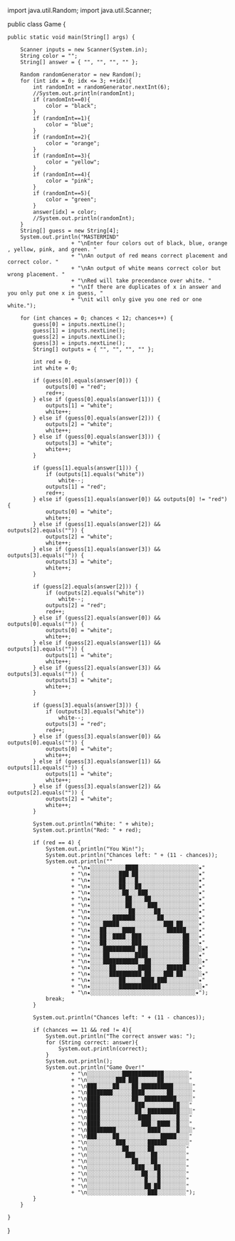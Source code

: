 import java.util.Random;
import java.util.Scanner;

public class Game {

	public static void main(String[] args) {

		Scanner inputs = new Scanner(System.in);
		String color = "";
		String[] answer = { "", "", "", "" };
		
	    Random randomGenerator = new Random();
	    for (int idx = 0; idx <= 3; ++idx){
	    	int randomInt = randomGenerator.nextInt(6);
	    	//System.out.println(randomInt);
	    	if (randomInt==0){
	    		color = "black";
	    	}
	    	if (randomInt==1){
	    		color = "blue";
	    	}
	    	if (randomInt==2){
	    		color = "orange";
	    	}
	    	if (randomInt==3){
	    		color = "yellow";
	    	}
	    	if (randomInt==4){
	    		color = "pink";
	    	}
	    	if (randomInt==5){
	    		color = "green";
	    	}
	    	answer[idx] = color;
	    	//System.out.println(randomInt);
	    }
		String[] guess = new String[4];
		System.out.println("MASTERMIND"
						+ "\nEnter four colors out of black, blue, orange , yellow, pink, and green. "
						+ "\nAn output of red means correct placement and correct color. "
						+ "\nAn output of white means correct color but wrong placement. "
						+ "\nRed will take precendance over white. "
						+ "\nIf there are duplicates of x in answer and you only put one x in guess, "
						+ "\nit will only give you one red or one white.");

		for (int chances = 0; chances < 12; chances++) {
			guess[0] = inputs.nextLine();
			guess[1] = inputs.nextLine();
			guess[2] = inputs.nextLine();
			guess[3] = inputs.nextLine();
			String[] outputs = { "", "", "", "" };

			int red = 0;
			int white = 0;

			if (guess[0].equals(answer[0])) {
				outputs[0] = "red";
				red++;
			} else if (guess[0].equals(answer[1])) {
				outputs[1] = "white";
				white++;
			} else if (guess[0].equals(answer[2])) {
				outputs[2] = "white";
				white++;
			} else if (guess[0].equals(answer[3])) {
				outputs[3] = "white";
				white++;
			}

			if (guess[1].equals(answer[1])) {
				if (outputs[1].equals("white"))
					white--;
				outputs[1] = "red";
				red++;
			} else if (guess[1].equals(answer[0]) && outputs[0] != "red") {
				outputs[0] = "white";
				white++;
			} else if (guess[1].equals(answer[2]) && outputs[2].equals("")) {
				outputs[2] = "white";
				white++;
			} else if (guess[1].equals(answer[3]) && outputs[3].equals("")) {
				outputs[3] = "white";
				white++;
			}

			if (guess[2].equals(answer[2])) {
				if (outputs[2].equals("white"))
					white--;
				outputs[2] = "red";
				red++;
			} else if (guess[2].equals(answer[0]) && outputs[0].equals("")) {
				outputs[0] = "white";
				white++;
			} else if (guess[2].equals(answer[1]) && outputs[1].equals("")) {
				outputs[1] = "white";
				white++;
			} else if (guess[2].equals(answer[3]) && outputs[3].equals("")) {
				outputs[3] = "white";
				white++;
			}

			if (guess[3].equals(answer[3])) {
				if (outputs[3].equals("white"))
					white--;
				outputs[3] = "red";
				red++;
			} else if (guess[3].equals(answer[0]) && outputs[0].equals("")) {
				outputs[0] = "white";
				white++;
			} else if (guess[3].equals(answer[1]) && outputs[1].equals("")) {
				outputs[1] = "white";
				white++;
			} else if (guess[3].equals(answer[2]) && outputs[2].equals("")) {
				outputs[2] = "white";
				white++;
			}

			System.out.println("White: " + white);
			System.out.println("Red: " + red);

			if (red == 4) {
				System.out.println("You Win!");
				System.out.println("Chances left: " + (11 - chances));
				System.out.println(""
						+ "\n★░░░░░░░░░░░████░░░░░░░░░░░░░░░░░░░★"
						+ "\n★░░░░░░░░░███░██░░░░░░░░░░░░░░░░░░░★"
						+ "\n★░░░░░░░░░██░░░█░░░░░░░░░░░░░░░░░░░★"
						+ "\n★░░░░░░░░░██░░░██░░░░░░░░░░░░░░░░░░★"
						+ "\n★░░░░░░░░░░██░░░███░░░░░░░░░░░░░░░░★"
						+ "\n★░░░░░░░░░░░██░░░░██░░░░░░░░░░░░░░░★"
						+ "\n★░░░░░░░░░░░██░░░░░███░░░░░░░░░░░░░★"
						+ "\n★░░░░░░░░░░░░██░░░░░░██░░░░░░░░░░░░★"
						+ "\n★░░░░░░░███████░░░░░░░██░░░░░░░░░░░★"
						+ "\n★░░░░█████░░░░░░░░░░░░░░███░██░░░░░★"
						+ "\n★░░░██░░░░░████░░░░░░░░░░██████░░░░★"
						+ "\n★░░░██░░████░░███░░░░░░░░░░░░░██░░░★"
						+ "\n★░░░██░░░░░░░░███░░░░░░░░░░░░░██░░░★"
						+ "\n★░░░░██████████░███░░░░░░░░░░░██░░░░★"
						+ "\n★░░░░██░░░░░░░░████░░░░░░░░░░░██░░░★"
						+ "\n★░░░░███████████░░██░░░░░░░░░░██░░░░★"
						+ "\n★░░░░░░██░░░░░░░████░░░░░██████░░░░★"
						+ "\n★░░░░░░██████████░██░░░░███░██░░░░░░★"
						+ "\n★░░░░░░░░░██░░░░░████░███░░░░░░░░░░★"
						+ "\n★░░░░░░░░░█████████████░░░░░░░░░░░░░★"
						+ "\n★░░░░░░░░░░░░░░░░░░░░░░░░░░░░░░░░░★");
				break;
			}

			System.out.println("Chances left: " + (11 - chances));

			if (chances == 11 && red != 4){
				System.out.println("The correct answer was: ");
				for (String correct: answer){
					System.out.println(correct);
				}
				System.out.println();
				System.out.println("Game Over!"
						+ "\n░░░░░░░░░░░█████████████░░░░░░░░"
						+ "\n░░░░░░░░░███░███░░░░░░██░░░░░░░░"
						+ "\n███░░░░░██░░░░██░██████████░░░░░░"
						+ "\n████████░░░░░░████░░░░░░░██░░░░░░"
						+ "\n████░░░░░░░░░░██░░██████████░░░░░"
						+ "\n████░░░░░░░░░░░███░░░░░░░░░██░░░"
						+ "\n████░░░░░░░░░░░██░░██████████░░░░"
						+ "\n████░░░░░░░░░░░░████░░░░░░░░█░░░"
						+ "\n████░░░░░░░░░░░░░███░░████░░█░░░"
						+ "\n█████████░░░░░░░░░░████░░░░░█░░░░"
						+ "\n███░░░░░██░░░░░░░░░░░░░█████░░░░"
						+ "\n░░░░░░░░░███░░░░░░░██████░░░░░░░"
						+ "\n░░░░░░░░░░░██░░░░░░██░░░░░░░░░░"
						+ "\n░░░░░░░░░░░░███░░░░░██░░░░░░░░░"
						+ "\n░░░░░░░░░░░░░░██░░░░██░░░░░░░░░"
						+ "\n░░░░░░░░░░░░░░░███░░░██░░░░░░░░"
						+ "\n░░░░░░░░░░░░░░░░░██░░░█░░░░░░░░"
						+ "\n░░░░░░░░░░░░░░░░░░█░░░█░░░░░░░░"
						+ "\n░░░░░░░░░░░░░░░░░░██░██░░░░░░░░"
						+ "\n░░░░░░░░░░░░░░░░░░░███░░░░░░░░░");
			}
		}

	}

}

